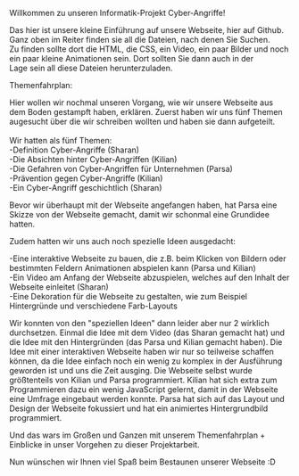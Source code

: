 Willkommen zu unseren Informatik-Projekt Cyber-Angriffe!

Das hier ist unsere kleine Einführung auf unsere Webseite, hier auf Github. Ganz oben im Reiter finden sie all die Dateien, nach denen Sie Suchen.<br>
Zu finden sollte dort die HTML, die CSS, ein Video, ein paar Bilder und noch ein paar kleine Animationen sein. Dort sollten Sie dann auch in der <br>
Lage sein all diese Dateien herunterzuladen.<br>

Themenfahrplan:

Hier wollen wir nochmal unseren Vorgang, wie wir unsere Webseite aus dem Boden gestampft haben, erklären. Zuerst haben wir uns fünf Themen
augesucht über die wir schreiben wollten und haben sie dann aufgeteilt. <br><br>
Wir hatten als fünf Themen:<br>
-Definition Cyber-Angriffe (Sharan)<br>
-Die Absichten hinter Cyber-Angriffen (Kilian)<br>
-Die Gefahren von Cyber-Angriffen für Unternehmen (Parsa)<br>
-Prävention gegen Cyber-Angriffe (Kilian)<br>
-Ein Cyber-Angriff geschichtlich (Sharan)<br>

Bevor wir überhaupt mit der Webseite angefangen haben, hat Parsa eine Skizze von der Webseite gemacht, damit wir schonmal eine Grundidee hatten.

Zudem hatten wir uns auch noch spezielle Ideen ausgedacht:

-Eine interaktive Webseite zu bauen, die z.B. beim Klicken von Bildern oder bestimmten Feldern Animationen abspielen kann (Parsa und Kilian)<br>
-Ein Video am Anfang der Webseite abzuspielen, welches auf den Inhalt der Webseite einleitet (Sharan)<br>
-Eine Dekoration für die Webseite zu gestalten, wie zum Beispiel Hintergründe und verschiedene Farb-Layouts<br>

Wir konnten von den "speziellen Ideen" dann leider aber nur 2 wirklich durchsetzen. Einmal die Idee mit dem Video (das Sharan gemacht hat) und
die Idee mit den Hintergründen (das Parsa und Kilian gemacht haben). Die Idee mit einer interaktiven Webseite haben wir nur so teilweise
schaffen können, da die Idee einfach noch ein wenig zu komplex in der Ausführung geworden ist und uns die Zeit ausging.
Die Webseite selbst wurde größtenteils von Kilian und Parsa programmiert. Kilian hat sich extra zum Programmieren dazu ein wenig JavaScript
gelernt, damit in der Webseite eine Umfrage eingebaut werden konnte. Parsa hat sich auf das Layout und Design der Webseite fokussiert und hat ein
animiertes Hintergrundbild programmiert.

Und das wars im Großen und Ganzen mit unserem Themenfahrplan + Einblicke in unser Vorgehen zu dieser Projektarbeit.


Nun wünschen wir Ihnen viel Spaß beim Bestaunen unserer Webseite :D
